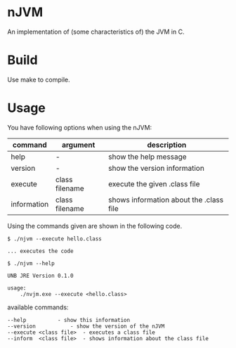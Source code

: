 # nJVM

An implementation of (some characteristics of) the JVM in C.

# Build

Use make to compile.

# Usage

You have following options when using the nJVM:

| command | argument | description |
|---------|----------|-------------|
| help    |  - | show the help message |
| version | - | show the version information |
| execute | class filename | execute the given .class file |
| information | class filename | shows information about the .class file |

Using the commands given are shown in the following code.

```
$ ./njvm --execute hello.class

... executes the code
```

```
$ ./njvm --help

UNB JRE Version 0.1.0

usage:
	./nvjm.exe --execute <hello.class>
```

available commands:

	--help			- show this information
	--version			- show the version of the nJVM
	--execute <class file>	- executes a class file
	--inform  <class file>	- shows information about the class file